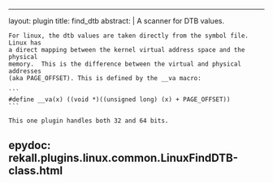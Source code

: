 
---
layout: plugin
title: find_dtb
abstract: |
    A scanner for DTB values.

    For linux, the dtb values are taken directly from the symbol file. Linux has
    a direct mapping between the kernel virtual address space and the physical
    memory.  This is the difference between the virtual and physical addresses
    (aka PAGE_OFFSET). This is defined by the __va macro:

    ```
    #define __va(x) ((void *)((unsigned long) (x) + PAGE_OFFSET))
    ```

    This one plugin handles both 32 and 64 bits.
    

epydoc: rekall.plugins.linux.common.LinuxFindDTB-class.html
---
